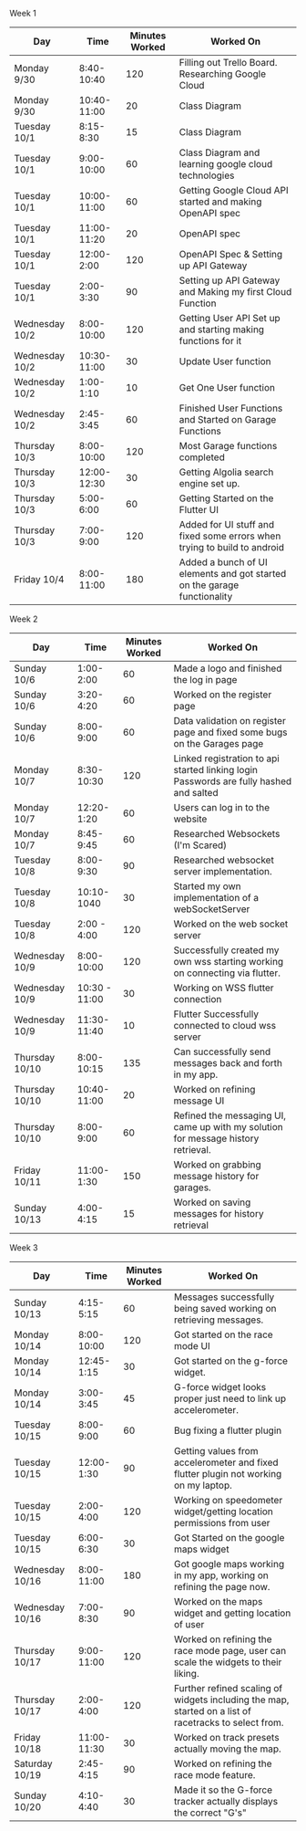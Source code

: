 
Week 1

| Day            | Time        | Minutes Worked | Worked On                                                                |
| -------------- | ----------- | -------------- | ------------------------------------------------------------------------ |
| Monday 9/30    | 8:40-10:40  | 120            | Filling out Trello Board. Researching Google Cloud                       |
| Monday 9/30    | 10:40-11:00 | 20             | Class Diagram                                                            |
| Tuesday 10/1   | 8:15-8:30   | 15             | Class Diagram                                                            |
| Tuesday 10/1   | 9:00-10:00  | 60             | Class Diagram and learning google cloud technologies                     |
| Tuesday 10/1   | 10:00-11:00 | 60             | Getting Google Cloud API started and making OpenAPI spec                 |
| Tuesday 10/1   | 11:00-11:20 | 20             | OpenAPI spec                                                             |
| Tuesday 10/1   | 12:00-2:00  | 120            | OpenAPI Spec & Setting up API Gateway                                    |
| Tuesday 10/1   | 2:00-3:30   | 90             | Setting up API Gateway and Making my first Cloud Function                |
| Wednesday 10/2 | 8:00-10:00  | 120            | Getting User API Set up and starting making functions for it             |
| Wednesday 10/2 | 10:30-11:00 | 30             | Update User function                                                     |
| Wednesday 10/2 | 1:00-1:10   | 10             | Get One User function                                                    |
| Wednesday 10/2 | 2:45-3:45   | 60             | Finished User Functions and Started on Garage Functions                  |
| Thursday 10/3  | 8:00-10:00  | 120            | Most Garage functions completed                                          |
| Thursday 10/3  | 12:00-12:30 | 30             | Getting Algolia search engine set up.                                    |
| Thursday 10/3  | 5:00-6:00   | 60             | Getting Started on the Flutter UI                                        |
| Thursday 10/3  | 7:00-9:00   | 120            | Added for UI stuff and fixed some errors when trying to build to android |
| Friday 10/4    | 8:00-11:00  | 180            | Added a bunch of UI elements and got started on the garage functionality |

Week 2

| Day            | Time          | Minutes Worked | Worked On                                                                              |
| -------------- | ------------- | -------------- | -------------------------------------------------------------------------------------- |
| Sunday 10/6    | 1:00-2:00     | 60             | Made a logo and finished the log in page                                               |
| Sunday 10/6    | 3:20-4:20     | 60             | Worked on the register page                                                            |
| Sunday 10/6    | 8:00-9:00     | 60             | Data validation on register page and fixed some bugs on the Garages page               |
| Monday 10/7    | 8:30-10:30    | 120            | Linked registration to api started linking login Passwords are fully hashed and salted |
| Monday 10/7    | 12:20-1:20    | 60             | Users can log in to the website                                                        |
| Monday 10/7    | 8:45-9:45     | 60             | Researched Websockets (I'm Scared)                                                     |
| Tuesday 10/8   | 8:00-9:30     | 90             | Researched websocket server implementation.                                            |
| Tuesday 10/8   | 10:10-1040    | 30             | Started my own implementation of a webSocketServer                                     |
| Tuesday 10/8   | 2:00 - 4:00   | 120            | Worked on the web socket server                                                        |
| Wednesday 10/9 | 8:00-10:00    | 120            | Successfully created my own wss starting working on connecting via flutter.            |
| Wednesday 10/9 | 10:30 - 11:00 | 30             | Working on WSS flutter connection                                                      |
| Wednesday 10/9 | 11:30-11:40   | 10             | Flutter Successfully connected to cloud wss server                                     |
| Thursday 10/10 | 8:00-10:15    | 135            | Can successfully send messages back and forth in my app.                               |
| Thursday 10/10 | 10:40-11:00   | 20             | Worked on refining message UI                                                          |
| Thursday 10/10 | 8:00-9:00     | 60             | Refined the messaging UI, came up with my solution for message history retrieval.      |
| Friday 10/11   | 11:00- 1:30   | 150            | Worked on grabbing message history for garages.                                        |
| Sunday 10/13   | 4:00-4:15     | 15             | Worked on saving messages for history retrieval                                        |


Week 3

| Day             | Time        | Minutes Worked | Worked On                                                                                             |
| --------------- | ----------- | -------------- | ----------------------------------------------------------------------------------------------------- |
| Sunday 10/13    | 4:15-5:15   | 60             | Messages successfully being saved working on retrieving messages.                                     |
| Monday 10/14    | 8:00-10:00  | 120            | Got started on the race mode UI                                                                       |
| Monday 10/14    | 12:45-1:15  | 30             | Got started on the g-force widget.                                                                    |
| Monday 10/14    | 3:00-3:45   | 45             | G-force widget looks proper just need to link up accelerometer.                                       |
| Tuesday 10/15   | 8:00-9:00   | 60             | Bug fixing a flutter plugin                                                                           |
| Tuesday 10/15   | 12:00-1:30  | 90             | Getting values from accelerometer and fixed flutter plugin not working on my laptop.                  |
| Tuesday 10/15   | 2:00-4:00   | 120            | Working on speedometer widget/getting location permissions from user                                  |
| Tuesday 10/15   | 6:00-6:30   | 30             | Got Started on the google maps widget                                                                 |
| Wednesday 10/16 | 8:00-11:00  | 180            | Got google maps working in my app, working on refining the page now.                                  |
| Wednesday 10/16 | 7:00-8:30   | 90             | Worked on the maps widget and getting location of user                                                |
| Thursday 10/17  | 9:00-11:00  | 120            | Worked on refining the race mode page, user can scale the widgets to their liking.                    |
| Thursday 10/17  | 2:00-4:00   | 120            | Further refined scaling of widgets including the map, started on a list of racetracks to select from. |
| Friday 10/18    | 11:00-11:30 | 30             | Worked on track presets actually moving the map.                                                      |
| Saturday 10/19  | 2:45-4:15   | 90             | Worked on refining the race mode feature.                                                             |
| Sunday 10/20    | 4:10-4:40   | 30             | Made it so the G-force tracker actually displays the correct "G's"                                    |
